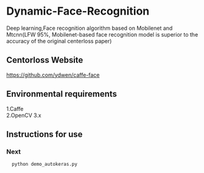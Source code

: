 # Dynamic-Face-Recognition
Deep learning,Face recognition algorithm based on Mobilenet and Mtcnn(LFW 95%, Mobilenet-based face recognition model is superior to the accuracy of the original centerloss paper)

## Centorloss Website
https://github.com/ydwen/caffe-face<br>

## Environmental requirements
  1.Caffe<br>2.OpenCV 3.x<br>
  
## Instructions for use

### Next
```
  python demo_autokeras.py
```
